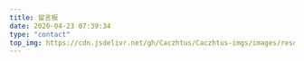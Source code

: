 ```yaml
---
title: 留言板
date: 2020-04-23 07:39:34
type: "contact"
top_img: https://cdn.jsdelivr.net/gh/Caczhtus/Caczhtus-imgs/images/resource/115.png
---
```

